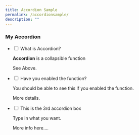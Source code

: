 ```yaml
---
title: Accordion Sample
permalink: /accordionsample/
description: ""
---
```

### My Accordion

<ul class="jekyllcodex_accordion">
  <li>
    <input id="accordion1" type="checkbox">
    <label for="accordion1">What is Accordion?</label>
    <div>
			<p><strong>Accordion</strong> is a collapsible function</p>

<p>See Above.</p>
    </div>
	</li>  
  <li>
    <input id="accordion2" type="checkbox">
    <label for="accordion2">Have you enabled the function? </label>
    <div>
		<p>	You should be able to see this if you enabled the function.</p>

<p>More details.</p>

</div>
  </li>
  <li>
    <input id="accordion3" type="checkbox">
    <label for="accordion3">This is the 3rd accordion box</label>
    <div>
      <p>
        Type in what you want.</p>

<p>More info here....</p>
    </div>
  </li>
</ul>